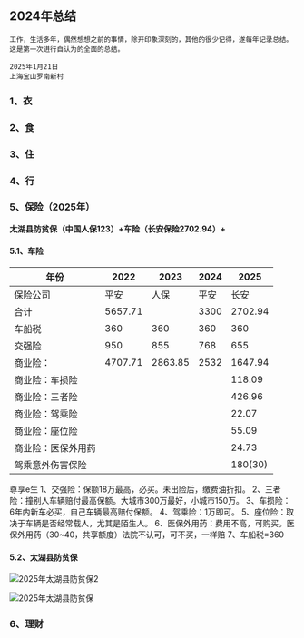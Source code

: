 ## 2024年总结

```
工作，生活多年，偶然想想之前的事情，除开印象深刻的，其他的很少记得，遂每年记录总结。这是第一次进行自认为的全面的总结。

2025年1月21日
上海宝山罗南新村
```



### 1、衣

### 2、食

### 3、住

### 4、行

### 5、保险（2025年）

**太湖县防贫保（中国人保123）+车险（长安保险2702.94）+**

#### 5.1、车险

| 年份               | 2022    | 2023    | 2024 | 2025    |
| ------------------ | ------- | ------- | ---- | ------- |
| 保险公司           | 平安    | 人保    | 平安 | 长安    |
| 合计               | 5657.71 |         | 3300 | 2702.94 |
| 车船税             | 360     | 360     | 360  | 360     |
| 交强险             | 950     | 855     | 768  | 655     |
| 商业险：           | 4707.71 | 2863.85 | 2532 | 1647.94 |
| 商业险：车损险     |         |         |      | 118.09  |
| 商业险：三者险     |         |         |      | 426.96  |
| 商业险：驾乘险     |         |         |      | 22.07   |
| 商业险：座位险     |         |         |      | 55.09   |
| 商业险：医保外用药 |         |         |      | 24.73   |
| 驾乘意外伤害保险   |         |         |      | 180(30) |

尊享e生
1、交强险：保额18万最高，必买。未出险后，缴费油折扣。
2、三者险：撞别人车辆赔付最高保额。大城市300万最好，小城市150万。
3、车损险：6年内新车必买，自己车辆最高赔付保额。
4、驾乘险：1万即可。
5、座位险：取决于车辆是否经常载人，尤其是陌生人。
6、医保外用药：费用不高，可购买。医保外用药（30~40，共享额度）法院不认可，可不买，一样赔
7、车船税=360

#### 5.2、太湖县防贫保

![2025年太湖县防贫保2](https://raw.bgithub.xyz/nwskj/tupian/main/img/2025年太湖县防贫保2.jpg)

![2025年太湖县防贫保](https://raw.bgithub.xyz/nwskj/tupian/main/img/2025年太湖县防贫保.jpg)

### 6、理财

